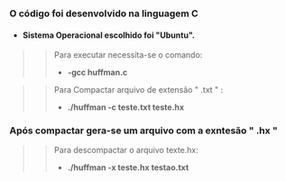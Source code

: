 ### O código foi desenvolvido na linguagem C
- #### Sistema Operacional escolhido foi "Ubuntu".
>> Para executar necessita-se o comando:
>> - **-gcc huffman.c**

>> Para Compactar arquivo de extensão " .txt " :
>> - **./huffman -c teste.txt teste.hx**

### Após compactar gera-se um arquivo com a exntesão " .hx " 
> 
>> Para descompactar o arquivo texte.hx:
>> - **./huffman -x teste.hx testao.txt**